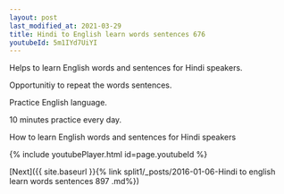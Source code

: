 ```yaml
---
layout: post
last_modified_at: 2021-03-29
title: Hindi to English learn words sentences 676 
youtubeId: 5m1IYd7UiYI
---
```

 
 
Helps to learn English words and sentences for Hindi speakers.

Opportunitiy to repeat the words sentences. 

Practice English language. 
 
10 minutes practice every day. 
 
How to learn English words and sentences for Hindi speakers 
 
{% include youtubePlayer.html id=page.youtubeId %}
 
 
[Next]({{ site.baseurl }}{% link  split1/_posts/2016-01-06-Hindi to english learn words sentences 897 .md%})
 
